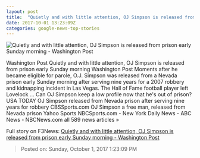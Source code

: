 ```yaml
---
layout: post
title:  "Quietly and with little attention, OJ Simpson is released from prison early Sunday morning - Washington Post"
date: 2017-10-01 13:23:09Z
categories: google-news-top-stories
---
```


![Quietly and with little attention, OJ Simpson is released from prison early Sunday morning - Washington Post](https://img.washingtonpost.com/rf/image_1484w/2010-2019/Wires/Images/2017-10-01/Getty/AFP_SZ8NT.jpg?t=20170517)

Washington Post Quietly and with little attention, OJ Simpson is released from prison early Sunday morning Washington Post Moments after he became eligible for parole, O.J. Simpson was released from a Nevada prison early Sunday morning after serving nine years for a 2007 robbery and kidnapping incident in Las Vegas. The Hall of Fame football player left Lovelock ... Can OJ Simpson keep a low profile now that he's out of prison? USA TODAY OJ Simpson released from Nevada prison after serving nine years for robbery CBSSports.com OJ Simpson a free man, released from Nevada prison Yahoo Sports NBCSports.com - New York Daily News - ABC News - NBCNews.com all 589 news articles »


Full story on F3News: [Quietly and with little attention, OJ Simpson is released from prison early Sunday morning - Washington Post](http://www.f3nws.com/n/3UURcH)

> Posted on: Sunday, October 1, 2017 1:23:09 PM
